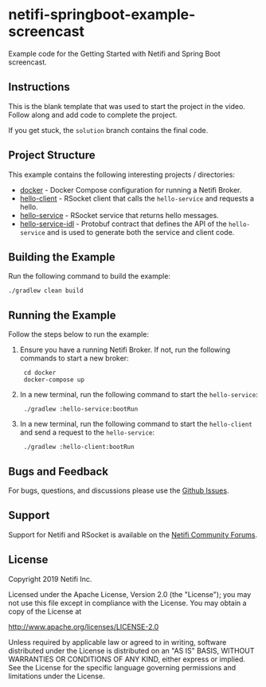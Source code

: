 # netifi-springboot-example-screencast
Example code for the Getting Started with Netifi and Spring Boot screencast.

## Instructions
This is the blank template that was used to start the project in the video. Follow along and add code to complete the
project. 

If you get stuck, the `solution` branch contains the final code.

## Project Structure
This example contains the following interesting projects / directories:

- [docker](docker) - Docker Compose configuration for running a Netifi Broker.
- [hello-client](hello-client) - RSocket client that calls the `hello-service` and requests a hello.
- [hello-service](hello-service) - RSocket service that returns hello messages.
- [hello-service-idl](hello-service-idl) - Protobuf contract that defines the API of the `hello-service` and is used to generate both the service and client code.

## Building the Example
Run the following command to build the example:

    ./gradlew clean build
    
## Running the Example
Follow the steps below to run the example:

1. Ensure you have a running Netifi Broker. If not, run the following commands to start a new broker:

        cd docker
        docker-compose up
        
2. In a new terminal, run the following command to start the `hello-service`:

        ./gradlew :hello-service:bootRun
        
3. In a new terminal, run the following command to start the `hello-client` and send a request to the `hello-service`:

        ./gradlew :hello-client:bootRun

## Bugs and Feedback
For bugs, questions, and discussions please use the [Github Issues](https://github.com/gregwhitaker/netifi-springboot-example-screencast/issues).

## Support
Support for Netifi and RSocket is available on the [Netifi Community Forums](https://community.netifi.com).

## License
Copyright 2019 Netifi Inc.

Licensed under the Apache License, Version 2.0 (the "License");
you may not use this file except in compliance with the License.
You may obtain a copy of the License at

   http://www.apache.org/licenses/LICENSE-2.0

Unless required by applicable law or agreed to in writing, software
distributed under the License is distributed on an "AS IS" BASIS,
WITHOUT WARRANTIES OR CONDITIONS OF ANY KIND, either express or implied.
See the License for the specific language governing permissions and
limitations under the License.